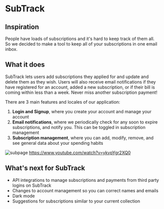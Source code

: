 # SubTrack

## Inspiration
People have loads of subscriptions and it's hard to keep track of them all. So we decided to make a tool to keep all of your subscriptions in one email inbox.

## What it does
SubTrack lets users add subscriptions they applied for and update and delete them as they wish. Users will also receive email notifications if they have registered for an account, added a new subscription, or if their bill is coming within less than a week. Never miss another subscription payment!

There are 3 main features and locales of our application:
1. **Login and Signup**, where you create your account and manage your account
2. **Email notifications**, where we periodically check for any soon to expire subscriptions, and notify you. This can be toggled in subscription management
3. **Subscription management**, where you can add, modify, remove, and see general data about your spending habits

![subpage](https://i.imgur.com/CYNpdAV.png)
https://www.youtube.com/watch?v=ykvpYgr2XQ0

## What's next for SubTrack
- API integrations to manage subscriptions and payments from third party logins on SubTrack
- Changes to account management so you can correct names and emails
- Dark mode
- Suggestions for subscriptions similar to your current collection
